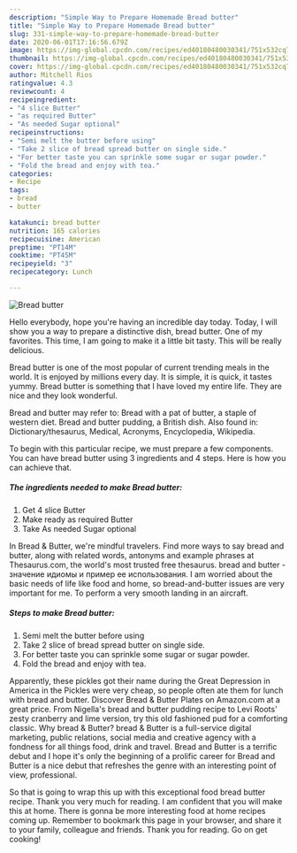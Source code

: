 ```yaml
---
description: "Simple Way to Prepare Homemade Bread butter"
title: "Simple Way to Prepare Homemade Bread butter"
slug: 331-simple-way-to-prepare-homemade-bread-butter
date: 2020-06-01T17:16:56.679Z
image: https://img-global.cpcdn.com/recipes/ed40180480030341/751x532cq70/bread-butter-recipe-main-photo.jpg
thumbnail: https://img-global.cpcdn.com/recipes/ed40180480030341/751x532cq70/bread-butter-recipe-main-photo.jpg
cover: https://img-global.cpcdn.com/recipes/ed40180480030341/751x532cq70/bread-butter-recipe-main-photo.jpg
author: Mitchell Rios
ratingvalue: 4.3
reviewcount: 4
recipeingredient:
- "4 slice Butter"
- "as required Butter"
- "As needed Sugar optional"
recipeinstructions:
- "Semi melt the butter before using"
- "Take 2 slice of bread spread butter on single side."
- "For better taste you can sprinkle some sugar or sugar powder."
- "Fold the bread and enjoy with tea."
categories:
- Recipe
tags:
- bread
- butter

katakunci: bread butter 
nutrition: 165 calories
recipecuisine: American
preptime: "PT14M"
cooktime: "PT45M"
recipeyield: "3"
recipecategory: Lunch

---
```



![Bread butter](https://img-global.cpcdn.com/recipes/ed40180480030341/751x532cq70/bread-butter-recipe-main-photo.jpg)

Hello everybody, hope you're having an incredible day today. Today, I will show you a way to prepare a distinctive dish, bread butter. One of my favorites. This time, I am going to make it a little bit tasty. This will be really delicious.

Bread butter is one of the most popular of current trending meals in the world. It is enjoyed by millions every day. It is simple, it is quick, it tastes yummy. Bread butter is something that I have loved my entire life. They are nice and they look wonderful.

Bread and butter may refer to: Bread with a pat of butter, a staple of western diet. Bread and butter pudding, a British dish. Also found in: Dictionary/thesaurus, Medical, Acronyms, Encyclopedia, Wikipedia.


To begin with this particular recipe, we must prepare a few components. You can have bread butter using 3 ingredients and 4 steps. Here is how you can achieve that.

<!--inarticleads1-->

##### The ingredients needed to make Bread butter:

1. Get 4 slice Butter
1. Make ready as required Butter
1. Take As needed Sugar optional


In Bread &amp; Butter, we&#39;re mindful travelers. Find more ways to say bread and butter, along with related words, antonyms and example phrases at Thesaurus.com, the world&#39;s most trusted free thesaurus. bread and butter - значение идиомы и пример ее использования. I am worried about the basic needs of life like food and home, so bread-and-butter issues are very important for me. To perform a very smooth landing in an aircraft. 

<!--inarticleads2-->

##### Steps to make Bread butter:

1. Semi melt the butter before using
1. Take 2 slice of bread spread butter on single side.
1. For better taste you can sprinkle some sugar or sugar powder.
1. Fold the bread and enjoy with tea.


Apparently, these pickles got their name during the Great Depression in America in the Pickles were very cheap, so people often ate them for lunch with bread and butter. Discover Bread &amp; Butter Plates on Amazon.com at a great price. From Nigella&#39;s bread and butter pudding recipe to Levi Roots&#39; zesty cranberry and lime version, try this old fashioned pud for a comforting classic. Why bread &amp; Butter? bread &amp; Butter is a full-service digital marketing, public relations, social media and creative agency with a fondness for all things food, drink and travel. Bread and Butter is a terrific debut and I hope it&#39;s only the beginning of a prolific career for Bread and Butter is a nice debut that refreshes the genre with an interesting point of view, professional. 

So that is going to wrap this up with this exceptional food bread butter recipe. Thank you very much for reading. I am confident that you will make this at home. There is gonna be more interesting food at home recipes coming up. Remember to bookmark this page in your browser, and share it to your family, colleague and friends. Thank you for reading. Go on get cooking!
